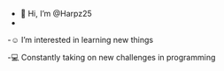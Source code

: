 - 👋 Hi, I’m @Harpz25
- 
-:relaxed: I’m interested in learning new things

-:computer: Constantly taking on new challenges in programming

<!---
Harpz25/Harpz25 is a ✨ special ✨ repository because its `README.md` (this file) appears on your GitHub profile.
You can click the Preview link to take a look at your changes.
--->

